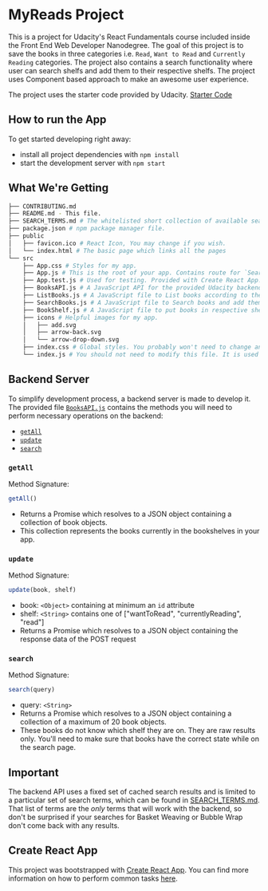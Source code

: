 # MyReads Project

This is a project for Udacity's React Fundamentals course included inside the Front End Web Developer Nanodegree. The goal of this project is to save the books in three categories i.e. `Read`, `Want to Read` and `Currently Reading` categories. The project also contains a search functionality where user can search shelfs and add them to their respective shelfs. The project uses Component based approach to make an awesome user experience.

The project uses the starter code provided by Udacity. [Starter Code](https://github.com/udacity/reactnd-project-myreads-starter)

## How to run the App

To get started developing right away:

* install all project dependencies with `npm install`
* start the development server with `npm start`

## What We're Getting
```bash
├── CONTRIBUTING.md
├── README.md - This file.
├── SEARCH_TERMS.md # The whitelisted short collection of available search terms for you to use with my app.
├── package.json # npm package manager file.
├── public
│   ├── favicon.ico # React Icon, You may change if you wish.
│   └── index.html # The basic page which links all the pages
└── src
    ├── App.css # Styles for my app.
    ├── App.js # This is the root of your app. Contains route for `SearchBooks and ListBooks files`.
    ├── App.test.js # Used for testing. Provided with Create React App. Testing is encouraged, but not required.
    ├── BooksAPI.js # A JavaScript API for the provided Udacity backend. Instructions for the methods are below.
    ├── ListBooks.js # A JavaScript file to List books according to the functionality.
    ├── SearchBooks.js # A JavaScript file to Search books and add them to the shelf.
    ├── BookShelf.js # A JavaScript file to put books in respective shelf.
    ├── icons # Helpful images for my app.
    │   ├── add.svg
    │   ├── arrow-back.svg
    │   └── arrow-drop-down.svg
    ├── index.css # Global styles. You probably won't need to change anything here.
    └── index.js # You should not need to modify this file. It is used for DOM rendering only.
```
## Backend Server

To simplify development process, a backend server is made to develop it. The provided file [`BooksAPI.js`](src/BooksAPI.js) contains the methods you will need to perform necessary operations on the backend:

* [`getAll`](#getall)
* [`update`](#update)
* [`search`](#search)

### `getAll`

Method Signature:

```js
getAll()
```

* Returns a Promise which resolves to a JSON object containing a collection of book objects.
* This collection represents the books currently in the bookshelves in your app.

### `update`

Method Signature:

```js
update(book, shelf)
```

* book: `<Object>` containing at minimum an `id` attribute
* shelf: `<String>` contains one of ["wantToRead", "currentlyReading", "read"]  
* Returns a Promise which resolves to a JSON object containing the response data of the POST request

### `search`

Method Signature:

```js
search(query)
```

* query: `<String>`
* Returns a Promise which resolves to a JSON object containing a collection of a maximum of 20 book objects.
* These books do not know which shelf they are on. They are raw results only. You'll need to make sure that books have the correct state while on the search page.

## Important
The backend API uses a fixed set of cached search results and is limited to a particular set of search terms, which can be found in [SEARCH_TERMS.md](SEARCH_TERMS.md). That list of terms are the _only_ terms that will work with the backend, so don't be surprised if your searches for Basket Weaving or Bubble Wrap don't come back with any results.

## Create React App

This project was bootstrapped with [Create React App](https://github.com/facebookincubator/create-react-app). You can find more information on how to perform common tasks [here](https://github.com/facebookincubator/create-react-app/blob/master/packages/react-scripts/template/README.md).


